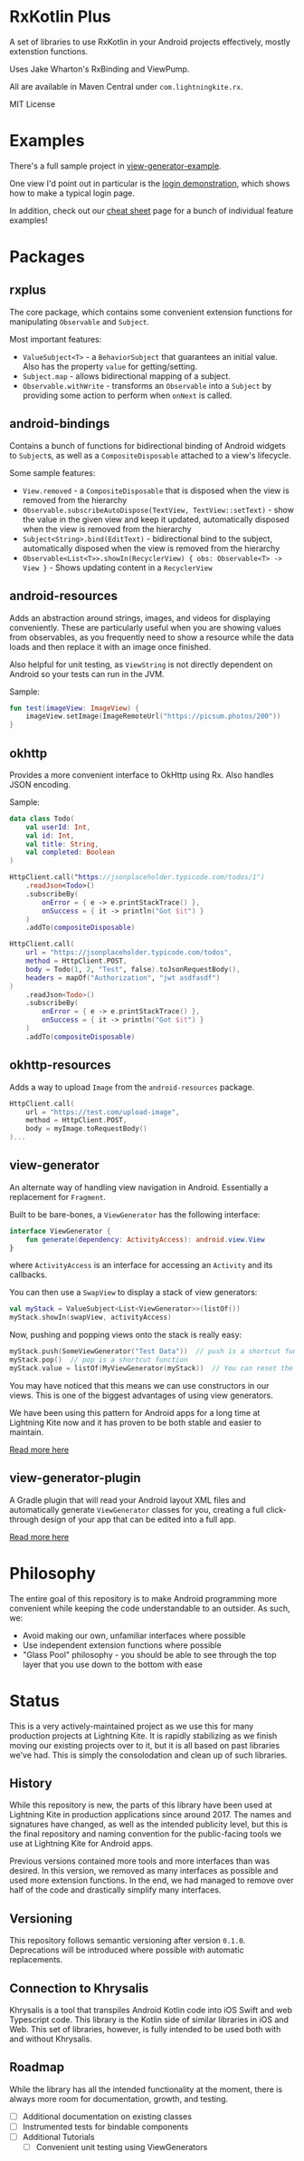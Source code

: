 # RxKotlin Plus

A set of libraries to use RxKotlin in your Android projects effectively, mostly extenstion functions.

Uses Jake Wharton's RxBinding and ViewPump.

All are available in Maven Central under `com.lightningkite.rx`. 

MIT License

# Examples

There's a full sample project in [view-generator-example](https://github.com/lightningkite/rxkotlin-plus/tree/master/view-generator-example/src/main/java/com/lightningkite/rxexample).

One view I'd point out in particular is the [login demonstration](), which shows how to make a typical login page.

In addition, check out our [cheat sheet](cheat-sheet.md) page for a bunch of individual feature examples!

# Packages

## rxplus

The core package, which contains some convenient extension functions for manipulating `Observable` and `Subject`.

Most important features:

- `ValueSubject<T>` - a `BehaviorSubject` that guarantees an initial value.  Also has the property `value` for getting/setting.
- `Subject.map` - allows bidirectional mapping of a subject.
- `Observable.withWrite` - transforms an `Observable` into a `Subject` by providing some action to perform when `onNext` is called.

## android-bindings

Contains a bunch of functions for bidirectional binding of Android widgets to `Subject`s, as well as a `CompositeDisposable` attached to a view's lifecycle.

Some sample features:

- `View.removed` - a `CompositeDisposable` that is disposed when the view is removed from the hierarchy
- `Observable.subscribeAutoDispose(TextView, TextView::setText)` - show the value in the given view and keep it updated, automatically disposed when the view is removed from the hierarchy
- `Subject<String>.bind(EditText)` - bidirectional bind to the subject, automatically disposed when the view is removed from the hierarchy
- `Observable<List<T>>.showIn(RecyclerView) { obs: Observable<T> -> View }` - Shows updating content in a `RecyclerView`

## android-resources

Adds an abstraction around strings, images, and videos for displaying conveniently.  These are particularly useful when you are showing values from observables, as you frequently need to show a resource while the data loads and then replace it with an image once finished.

Also helpful for unit testing, as `ViewString` is not directly dependent on Android so your tests can run in the JVM.

Sample:

```kotlin
fun test(imageView: ImageView) {
    imageView.setImage(ImageRemoteUrl("https://picsum.photos/200"))
}
```

## okhttp

Provides a more convenient interface to OkHttp using Rx.  Also handles JSON encoding.

Sample:

```kotlin
data class Todo(
    val userId: Int, 
    val id: Int, 
    val title: String, 
    val completed: Boolean
)

HttpClient.call("https://jsonplaceholder.typicode.com/todos/1")
    .readJson<Todo>()
    .subscribeBy(
        onError = { e -> e.printStackTrace() },
        onSuccess = { it -> println("Got $it") }
    )
    .addTo(compositeDisposable)

HttpClient.call(
    url = "https://jsonplaceholder.typicode.com/todos",
    method = HttpClient.POST,
    body = Todo(1, 2, "Test", false).toJsonRequestBody(),
    headers = mapOf("Authorization", "jwt asdfasdf")
)
    .readJson<Todo>()
    .subscribeBy(
        onError = { e -> e.printStackTrace() },
        onSuccess = { it -> println("Got $it") }
    )
    .addTo(compositeDisposable)
```

## okhttp-resources

Adds a way to upload `Image` from the `android-resources` package.

```kotlin
HttpClient.call(
    url = "https://test.com/upload-image",
    method = HttpClient.POST,
    body = myImage.toRequestBody()
)...
```

## view-generator

An alternate way of handling view navigation in Android.  Essentially a replacement for `Fragment`.

Built to be bare-bones, a `ViewGenerator` has the following interface:

```kotlin
interface ViewGenerator {
    fun generate(dependency: ActivityAccess): android.view.View
}
```

where `ActivityAccess` is an interface for accessing an `Activity` and its callbacks.

You can then use a `SwapView` to display a stack of view generators:

```kotlin
val myStack = ValueSubject<List<ViewGenerator>>(listOf())
myStack.showIn(swapView, activityAccess)
```

Now, pushing and popping views onto the stack is really easy:

```kotlin
myStack.push(SomeViewGenerator("Test Data"))  // push is a shortcut function
myStack.pop()  // pop is a shortcut function
myStack.value = listOf(MyViewGenerator(myStack))  // You can reset the whole stack easily
```

You may have noticed that this means we can use constructors in our views.  This is one of the biggest advantages of using view generators.

We have been using this pattern for Android apps for a long time at Lightning Kite now and it has proven to be both stable and easier to maintain.

[Read more here](view-generator/README.md)


## view-generator-plugin

A Gradle plugin that will read your Android layout XML files and automatically generate `ViewGenerator` classes for you, creating a full click-through design of your app that can be edited into a full app.

[Read more here](view-generator-plugin/PrototypeGenerator.md)

# Philosophy

The entire goal of this repository is to make Android programming more convenient while keeping the code understandable to an outsider.  As such, we:

- Avoid making our own, unfamiliar interfaces where possible
- Use independent extension functions where possible
- "Glass Pool" philosophy - you should be able to see through the top layer that you use down to the bottom with ease

# Status

This is a very actively-maintained project as we use this for many production projects at Lightning Kite.  It is rapidly stabilizing as we finish moving our existing projects over to it, but it is all based on past libraries we've had.  This is simply the consolodation and clean up of such libraries. 

## History

While this repository is new, the parts of this library have been used at Lightning Kite in production applications since around 2017.  The names and signatures have changed, as well as the intended publicity level, but this is the final repository and naming convention for the public-facing tools we use at Lightning Kite for Android apps.

Previous versions contained more tools and more interfaces than was desired.  In this version, we removed as many interfaces as possible and used more extension functions.  In the end, we had managed to remove over half of the code and drastically simplify many interfaces.

## Versioning

This repository follows semantic versioning after version `0.1.0`.  Deprecations will be introduced where possible with automatic replacements.

## Connection to Khrysalis

Khrysalis is a tool that transpiles Android Kotlin code into iOS Swift and web Typescript code.  This library is the Kotlin side of similar libraries in iOS and Web.  This set of libraries, however, is fully intended to be used both with and without Khrysalis.

## Roadmap

While the library has all the intended functionality at the moment, there is always more room for documentation, growth, and testing.

- [ ] Additional documentation on existing classes
- [ ] Instrumented tests for bindable components
- [ ] Additional Tutorials
  - [ ] Convenient unit testing using ViewGenerators